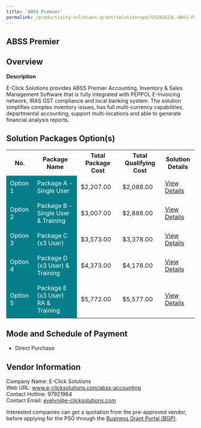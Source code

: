 ```yaml
---
title: 'ABSS Premier'
permalink: /productivity-solutions-grant/solutionrepo/53295423L-ABSS-Prmr-G
---
```


## ABSS Premier

## Overview

**Description**

E-Click Solutions provides ABSS Premier Accounting, Inventory & Sales Management Software that is fully integrated with PEPPOL E-Invoicing network, IRAS GST compliance and local banking system. The solution simplifies complex inventory issues, has full multi-currency capabilities, departmental accounting, support multi-locations and able to generate financial analysis reports.

## Solution Packages Option(s)

<table>
<tr>
<th><b>No.</b></th>
<th><b>Package Name</b></th>
<th><b>Total Package Cost</b></th>
<th><b>Total Qualifying Cost</b></th>
<th><b>Solution Details</b></th>
</tr>
<tr>
<td style='padding: 10px; background-color: #037E8A; color: #FFFFFF;'>Option 1</td>
<td style='padding: 10px; background-color: #037E8A; color: #FFFFFF;'>Package A - Single User</td>
<td style='padding: 10px;'>$2,207.00</td>
<td style='padding: 10px;'>$2,088.00</td>
<td style='padding: 10px;'><a href='/images/psg/53295423L_20240091_26112024_Desensitised_Annex3_Part1.pdf' target='_blank'>View Details</a></td>
</tr>
<tr>
<td style='padding: 10px; background-color: #037E8A; color: #FFFFFF;'>Option 2</td>
<td style='padding: 10px; background-color: #037E8A; color: #FFFFFF;'>Package B - Single User & Training</td>
<td style='padding: 10px;'>$3,007.00</td>
<td style='padding: 10px;'>$2,888.00</td>
<td style='padding: 10px;'><a href='/images/psg/53295423L_20240091_26112024_Desensitised_Annex3_Part2.pdf' target='_blank'>View Details</a></td>
</tr>
<tr>
<td style='padding: 10px; background-color: #037E8A; color: #FFFFFF;'>Option 3</td>
<td style='padding: 10px; background-color: #037E8A; color: #FFFFFF;'>Package C (x3 User)</td>
<td style='padding: 10px;'>$3,573.00</td>
<td style='padding: 10px;'>$3,378.00</td>
<td style='padding: 10px;'><a href='/images/psg/53295423L_20240091_26112024_Desensitised_Annex3_Part3.pdf' target='_blank'>View Details</a></td>
</tr>
<tr>
<td style='padding: 10px; background-color: #037E8A; color: #FFFFFF;'>Option 4</td>
<td style='padding: 10px; background-color: #037E8A; color: #FFFFFF;'>Package D (x3 User) & Training</td>
<td style='padding: 10px;'>$4,373.00</td>
<td style='padding: 10px;'>$4,178.00</td>
<td style='padding: 10px;'><a href='/images/psg/53295423L_20240091_26112024_Desensitised_Annex3_Part4.pdf' target='_blank'>View Details</a></td>
</tr>
<tr>
<td style='padding: 10px; background-color: #037E8A; color: #FFFFFF;'>Option 5</td>
<td style='padding: 10px; background-color: #037E8A; color: #FFFFFF;'>Package E (x3 User) RA & Training</td>
<td style='padding: 10px;'>$5,772.00</td>
<td style='padding: 10px;'>$5,577.00</td>
<td style='padding: 10px;'><a href='/images/psg/53295423L_20240091_26112024_Desensitised_Annex3_Part5.pdf' target='_blank'>View Details</a></td>
</tr>
</table>

## Mode and Schedule of Payment

 - Direct Purchase

## Vendor Information

 Company Name: E-Click Solutions<br>Web URL: www.e-clicksolutions.com/abss-accounting <br>Contact Hotline: 97921964 <br>Contact Email: evelyn@e-clicksolutions.com <br>

Interested companies can get a quotation from the pre-approved vendor, before applying for the PSG through the <a href='https://www.businessgrants.gov.sg/' target='_blank' rel='noopener'>Business Grant Portal (BGP)</a>.

<script src="/jquery/resize-tables.js"></script>
